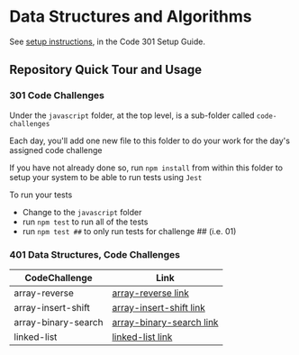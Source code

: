 # Data Structures and Algorithms

See [setup instructions](https://codefellows.github.io/setup-guide/code-301/3-code-challenges), in the Code 301 Setup Guide.

## Repository Quick Tour and Usage

### 301 Code Challenges

Under the `javascript` folder, at the top level, is a sub-folder called `code-challenges`

Each day, you'll add one new file to this folder to do your work for the day's assigned code challenge

If you have not already done so, run `npm install` from within this folder to setup your system to be able to run tests using `Jest`

To run your tests

- Change to the `javascript` folder
- run `npm test` to run all of the tests
- run `npm test ##` to only run tests for challenge ## (i.e. 01)

### 401 Data Structures, Code Challenges

| CodeChallenge      | Link |
| ----------- | ----------- |
| array-reverse      | [array-reverse link](java/array-reverse/Readme.md)       |
| array-insert-shift      | [array-insert-shift link](java/array-insert-shift/Readme.md)       |
| array-binary-search     | [array-binary-search link](java/array-binary-search/Readme.md)       |
| linked-list     | [linked-list link](java/linked-list/Readme.md)       |